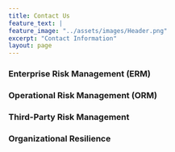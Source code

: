 ```yaml
---
title: Contact Us
feature_text: |
feature_image: "../assets/images/Header.png"
excerpt: "Contact Information"
layout: page
---
```


### Enterprise Risk Management (ERM)

### Operational Risk Management (ORM)

### Third-Party Risk Management

### Organizational Resilience


